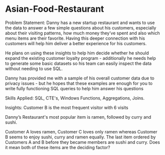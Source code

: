# Asian-Food-Restaurant

Problem Statement:
Danny has a new startup restaurant and wants to use the data to answer a few simple questions about his customers, especially about their visiting patterns, how much money they’ve spent and also which menu items are their favorite. Having this deeper connection with his customers will help him deliver a better experience for his customers.

He plans on using these insights to help him decide whether he should expand the existing customer loyalty program - additionally he needs help to generate some basic datasets so his team can easily inspect the data without needing to use SQL.

Danny has provided me with a sample of his overall customer data due to privacy issues - but he hopes that these examples are enough for you to write fully functioning SQL queries to help him answer his questions

Skills Applied:
SQL,
CTE's,
Windows Functions,
Aggregations,
Joins.

Insights:
Customer B is the most frequent visitor with 6 visits 

Danny’s Restaurant's most popular item is ramen, followed by curry and sushi.

Customer A loves ramen, Customer C loves only ramen whereas Customer B seems to enjoy sushi, curry and ramen equally.
The last item ordered by Customers A and B before they became members are sushi and curry. Does it mean both of these items are the deciding factor?

